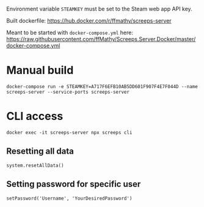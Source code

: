 Environment variable `STEAMKEY` must be set to the Steam web app API key.

Built dockerfile: https://hub.docker.com/r/ffmathy/screeps-server

Meant to be started with `docker-compose.yml` here: https://raw.githubusercontent.com/ffMathy/Screeps.Server.Docker/master/docker-compose.yml

# Manual build
```
docker-compose run -e STEAMKEY=A717F6EFB10AB5DD601F907F4E7F044D --name screeps-server --service-ports screeps-server
```

# CLI access
```
docker exec -it screeps-server npx screeps cli
```

## Resetting all data
```
system.resetAllData()
```

## Setting password for specific user
```
setPassword('Username', 'YourDesiredPassword')
```